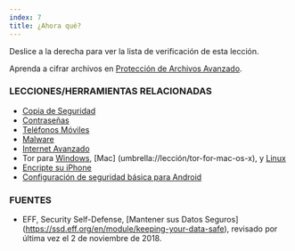 ```yaml
---
index: 7
title: ¿Ahora qué?
---
```

Deslice a la derecha para ver la lista de verificación de esta lección.

Aprenda a cifrar archivos en [Protección de Archivos Avanzado](umbrella://lesson/protect-files/1).

### LECCIONES/HERRAMIENTAS RELACIONADAS

*   [Copia de Seguridad](umbrella://information/backing-up)
*   [Contraseñas](umbrella://information/passwords)
*   [Teléfonos Móviles](umbrella://communications/mobile-phones/beginner)
*   [Malware ](umbrella://information/malware)
*   [Internet Avanzado](umbrella://communications/the-internet/advanced)
*   Tor para [Windows](umbrella://lección/tor-para-windows), [Mac] (umbrella://lección/tor-for-mac-os-x), y [Linux](umbrella://lección/tor-for-linux)
*   [Encripte su iPhone](umbrella://tools/encryption/s_encrypt-your-iphone.md)
*   [Configuración de seguridad básica para Android](umbrella://tools/other/s_android.md)

### FUENTES

*   EFF, Security Self-Defense, [Mantener sus Datos Seguros] (https://ssd.eff.org/en/module/keeping-your-data-safe), revisado por última vez el 2 de noviembre de 2018.